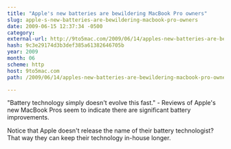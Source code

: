 ```yaml
---
title: "Apple's new batteries are bewildering MacBook Pro owners"
slug: apple-s-new-batteries-are-bewildering-macbook-pro-owners
date: 2009-06-15 12:37:34 -0500
category: 
external-url: http://9to5mac.com/2009/06/14/apples-new-batteries-are-bewildering-macbook-pro-owners/
hash: 9c3e29174d3b3def385a61382646705b
year: 2009
month: 06
scheme: http
host: 9to5mac.com
path: /2009/06/14/apples-new-batteries-are-bewildering-macbook-pro-owners/

---
```


"Battery technology simply doesn't evolve this fast." - Reviews of Apple's new MacBook Pros seem to indicate there are significant battery improvements.







Notice that Apple doesn't release the name of their battery technologist?  That way they can keep their technology in-house longer.
